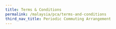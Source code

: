```yaml
---
title: Terms & Conditions
permalink: /malaysia/pca/terms-and-conditions
third_nav_title: Periodic Commuting Arrangement
---
```



